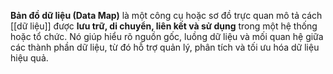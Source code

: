 **Bản đồ dữ liệu (Data Map)** là một công cụ hoặc sơ đồ trực quan mô tả cách [[dữ liệu]] được **lưu trữ, di chuyển, liên kết và sử dụng** trong một hệ thống hoặc tổ chức. Nó giúp hiểu rõ nguồn gốc, luồng dữ liệu và mối quan hệ giữa các thành phần dữ liệu, từ đó hỗ trợ quản lý, phân tích và tối ưu hóa dữ liệu hiệu quả.